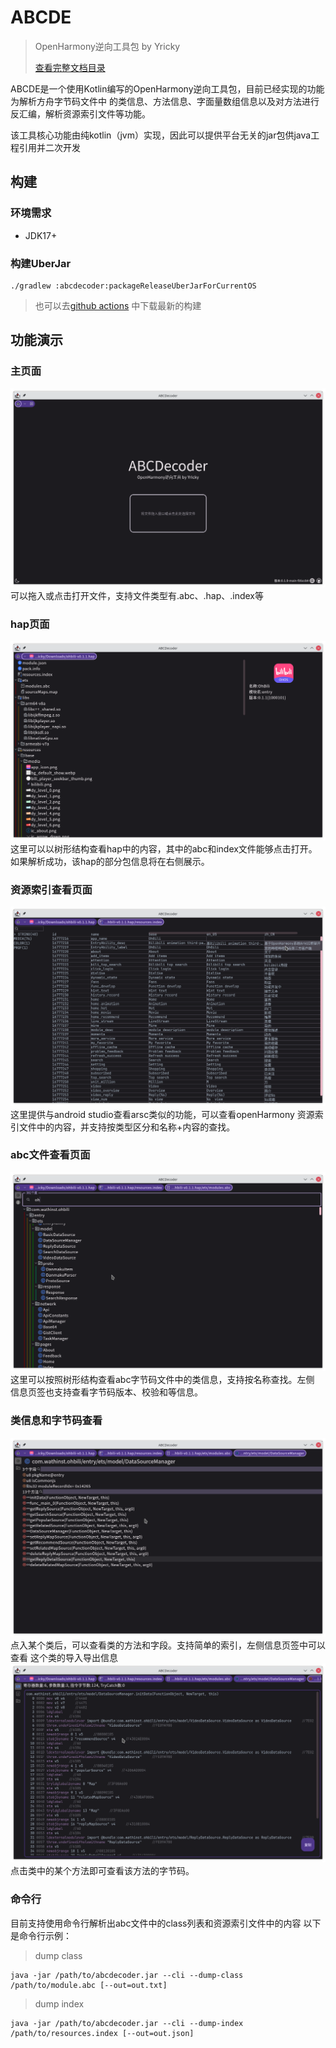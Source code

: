 # ABCDE
> OpenHarmony逆向工具包 by Yricky
> 
> [查看完整文档目录](docs/index.md)


ABCDE是一个使用Kotlin编写的OpenHarmony逆向工具包，目前已经实现的功能为解析方舟字节码文件中
的类信息、方法信息、字面量数组信息以及对方法进行反汇编，解析资源索引文件等功能。

该工具核心功能由纯kotlin（jvm）实现，因此可以提供平台无关的jar包供java工程引用并二次开发

## 构建
### 环境需求
- JDK17+

### 构建UberJar
```shell
./gradlew :abcdecoder:packageReleaseUberJarForCurrentOS
```
> 也可以去[github actions](https://github.com/Yricky/abcde/actions)
> 中下载最新的构建

## 功能演示
### 主页面
![main](docs/image/Screenshot_20240719_202230.png)
可以拖入或点击打开文件，支持文件类型有.abc、.hap、.index等
### hap页面
![hap](docs/image/Screenshot_20240719_204555.png)
这里可以以树形结构查看hap中的内容，其中的abc和index文件能够点击打开。
如果解析成功，该hap的部分包信息将在右侧展示。
### 资源索引查看页面
![resi](docs/image/Screenshot_20240719_204623.png)
这里提供与android studio查看arsc类似的功能，可以查看openHarmony
资源索引文件中的内容，并支持按类型区分和名称+内容的查找。
### abc文件查看页面
![abc](docs/image/Screenshot_20240719_204701.png)
这里可以按照树形结构查看abc字节码文件中的类信息，支持按名称查找。左侧
信息页签也支持查看字节码版本、校验和等信息。
### 类信息和字节码查看
![class](docs/image/Screenshot_20240719_204729.png)
点入某个类后，可以查看类的方法和字段。支持简单的索引，左侧信息页签中可以查看
这个类的导入导出信息
![bytecode](docs/image/Screenshot_20240719_204801.png)
点击类中的某个方法即可查看该方法的字节码。

### 命令行
目前支持使用命令行解析出abc文件中的class列表和资源索引文件中的内容
以下是命令行示例：

> dump class
```shell
java -jar /path/to/abcdecoder.jar --cli --dump-class /path/to/module.abc [--out=out.txt]
```

> dump index
```shell
java -jar /path/to/abcdecoder.jar --cli --dump-index /path/to/resources.index [--out=out.json]
```

